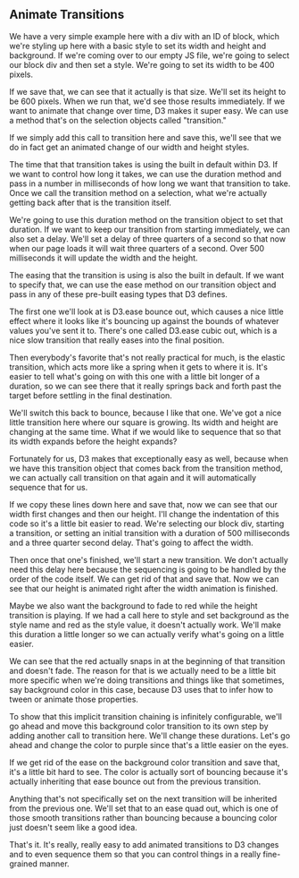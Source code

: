 ## Animate Transitions

We have a very simple example here with a div with an ID of block, which we're styling up here with a basic style to set its width and height and background. If we're coming over to our empty JS file, we're going to select our block div and then set a style. We're going to set its width to be 400 pixels.

If we save that, we can see that it actually is that size. We'll set its height to be 600 pixels. When we run that, we'd see those results immediately. If we want to animate that change over time, D3 makes it super easy. We can use a method that's on the selection objects called "transition."

If we simply add this call to transition here and save this, we'll see that we do in fact get an animated change of our width and height styles.

The time that that transition takes is using the built in default within D3. If we want to control how long it takes, we can use the duration method and pass in a number in milliseconds of how long we want that transition to take. Once we call the transition method on a selection, what we're actually getting back after that is the transition itself.

We're going to use this duration method on the transition object to set that duration. If we want to keep our transition from starting immediately, we can also set a delay. We'll set a delay of three quarters of a second so that now when our page loads it will wait three quarters of a second. Over 500 milliseconds it will update the width and the height.

The easing that the transition is using is also the built in default. If we want to specify that, we can use the ease method on our transition object and pass in any of these pre-built easing types that D3 defines.

The first one we'll look at is D3.ease bounce out, which causes a nice little effect where it looks like it's bouncing up against the bounds of whatever values you've sent it to. There's one called D3.ease cubic out, which is a nice slow transition that really eases into the final position.

Then everybody's favorite that's not really practical for much, is the elastic transition, which acts more like a spring when it gets to where it is. It's easier to tell what's going on with this one with a little bit longer of a duration, so we can see there that it really springs back and forth past the target before settling in the final destination.

We'll switch this back to bounce, because I like that one. We've got a nice little transition here where our square is growing. Its width and height are changing at the same time. What if we would like to sequence that so that its width expands before the height expands?

Fortunately for us, D3 makes that exceptionally easy as well, because when we have this transition object that comes back from the transition method, we can actually call transition on that again and it will automatically sequence that for us.

If we copy these lines down here and save that, now we can see that our width first changes and then our height. I'll change the indentation of this code so it's a little bit easier to read. We're selecting our block div, starting a transition, or setting an initial transition with a duration of 500 milliseconds and a three quarter second delay. That's going to affect the width.

Then once that one's finished, we'll start a new transition. We don't actually need this delay here because the sequencing is going to be handled by the order of the code itself. We can get rid of that and save that. Now we can see that our height is animated right after the width animation is finished.

Maybe we also want the background to fade to red while the height transition is playing. If we had a call here to style and set background as the style name and red as the style value, it doesn't actually work. We'll make this duration a little longer so we can actually verify what's going on a little easier.

We can see that the red actually snaps in at the beginning of that transition and doesn't fade. The reason for that is we actually need to be a little bit more specific when we're doing transitions and things like that sometimes, say background color in this case, because D3 uses that to infer how to tween or animate those properties.

To show that this implicit transition chaining is infinitely configurable, we'll go ahead and move this background color transition to its own step by adding another call to transition here. We'll change these durations. Let's go ahead and change the color to purple since that's a little easier on the eyes.

If we get rid of the ease on the background color transition and save that, it's a little bit hard to see. The color is actually sort of bouncing because it's actually inheriting that ease bounce out from the previous transition.

Anything that's not specifically set on the next transition will be inherited from the previous one. We'll set that to an ease quad out, which is one of those smooth transitions rather than bouncing because a bouncing color just doesn't seem like a good idea.

That's it. It's really, really easy to add animated transitions to D3 changes and to even sequence them so that you can control things in a really fine-grained manner.

